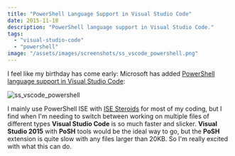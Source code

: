 ```yaml
---
title: "PowerShell Language Support in Visual Studio Code"
date: 2015-11-18
description: "PowerShell language support in Visual Studio Code."
tags:
  - "visual-studio-code"
  - "powershell"
image: "/assets/images/screenshots/ss_vscode_powershell.png"
---
```


I feel like my birthday has come early: Microsoft has added [PowerShell language support in Visual Studio Code](http://blogs.msdn.com/b/powershell/archive/2015/11/17/announcing-windows-powershell-for-visual-studio-code-and-more.aspx):

![ss_vscode_powershell](/assets/images/screenshots/ss_vscode_powershell.png)

I mainly use PowerShell ISE with [ISE Steroids](http://www.powertheshell.com/isesteroids2/) for most of my coding, but I find when I'm needing to switch between working on multiple files of different types **Visual Studio Code** is so much faster and slicker. **Visual Studio 2015** with **PoSH** tools would be the ideal way to go, but the **PoSH** extension is quite slow with any files larger than 20KB. So I'm really excited with what this can do.
